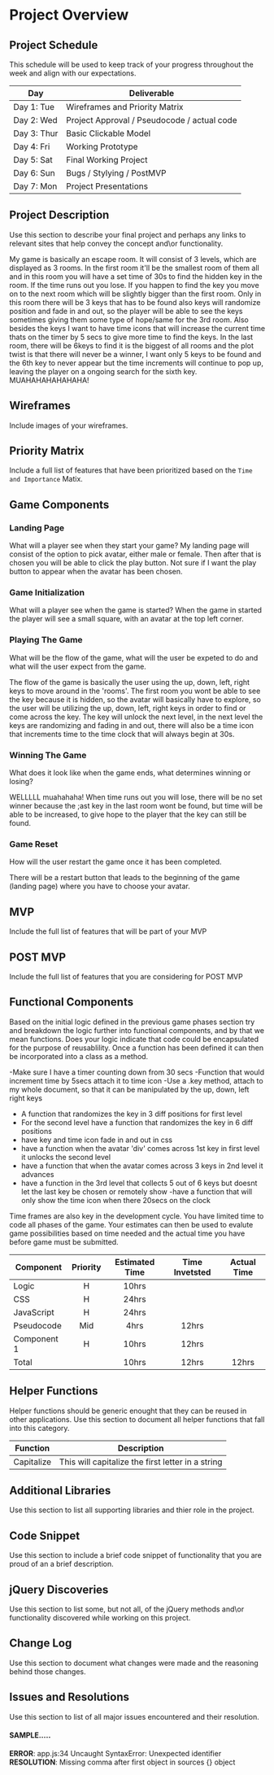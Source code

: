 # Project Overview

## Project Schedule

This schedule will be used to keep track of your progress throughout the week and align with our expectations.  

|  Day | Deliverable | 
|---|---| 
|Day 1: Tue| Wireframes and Priority Matrix|
|Day 2: Wed| Project Approval /  Pseudocode / actual code|
|Day 3: Thur| Basic Clickable Model |
|Day 4: Fri| Working Prototype |
|Day 5: Sat| Final Working Project |
|Day 6: Sun| Bugs / Stylying / PostMVP |
|Day 7: Mon| Project Presentations |


## Project Description

Use this section to describe your final project and perhaps any links to relevant sites that help convey the concept and\or functionality.


My game is basically an escape room. It will consist of 3 levels, which are displayed as 3 rooms. In the first room it'll be the smallest room of them all and in this room you will have a set time of 30s to find the hidden key in the room. If the time runs out you lose. If you happen to find the key you move on to the next room which will be slightly bigger than the first room. Only in this room there will be 3 keys that has to be found also keys will randomize position and fade in and out, so the player will be able to see the keys sometimes giving them some type of hope/same for the 3rd room. Also besides the keys I want to have time icons that will increase the current time thats on the timer by 5 secs to give more time to find the keys. In the last room, there will be 6keys to find it is the biggest of all rooms and the plot twist is that there will never be a winner, I want only 5 keys to be found and the 6th key to never appear but the time increments will continue to pop up, leaving the player on a ongoing search for the sixth key. MUAHAHAHAHAHAHA!

## Wireframes

Include images of your wireframes. 

## Priority Matrix

Include a full list of features that have been prioritized based on the `Time and Importance` Matix.  

## Game Components

### Landing Page
What will a player see when they start your game?
My landing page will consist of the option to pick avatar, either male or female. Then after that is chosen you will be able to click the play button. Not sure if I want the play button to appear when the avatar has been chosen.

### Game Initialization
What will a player see when the game is started? 
When the game in started the player will see a small square, with an avatar at the top left corner.


### Playing The Game
What will be the flow of the game, what will the user be expeted to do and what will the user expect from the game.

The flow of the game is basically the user using the up, down, left, right keys to move around in the 'rooms'. The first room you wont be able to see the key because it is hidden, so the avatar will basically have to explore, so the user will be utilizing the up, down, left, right keys in order to find or come across the key. The key will unlock the next level, in the next level the keys are randomizing and fading in and out, there will also be a time icon that increments time to the time clock that will always begin at 30s.

### Winning The Game
What does it look like when the game ends, what determines winning or losing?

WELLLLL muahahaha! When time runs out you will lose, there will be no set winner because the ;ast key in the last room wont be found, but time will be able to be increased, to give hope to the player that the key can still be found.

### Game Reset
How will the user restart the game once it has been completed.

There will be a restart button that leads to the beginning of the game (landing page) where you have to choose your avatar.

## MVP 

Include the full list of features that will be part of your MVP 


## POST MVP

Include the full list of features that you are considering for POST MVP
## Functional Components

Based on the initial logic defined in the previous game phases section try and breakdown the logic further into functional components, and by that we mean functions.  Does your logic indicate that code could be encapsulated for the purpose of reusablility.  Once a function has been defined it can then be incorporated into a class as a method. 

-Make sure I have a timer counting down from 30 secs
-Function that would increment time by 5secs attach it to time icon
-Use a .key method, attach to my whole document, so that it can be manipulated by the up, down, left right keys
- A function that randomizes the key in 3 diff positions for first level
- For the second level have a function that randomizes the key in 6 diff positions
- have key and time icon fade in and out in css
- have a function when the avatar 'div' comes across 1st key in first level it unlocks the second level
- have a function that when the avatar comes across 3 keys in 2nd level it advances
- have a function in the 3rd level that collects 5 out of 6 keys but doesnt let the last key be chosen or remotely show
-have a function that will only show the time icon when there 20secs on the clock

Time frames are also key in the development cycle.  You have limited time to code all phases of the game.  Your estimates can then be used to evalute game possibilities based on time needed and the actual time you have before game must be submitted. 

| Component | Priority | Estimated Time | Time Invetsted | Actual Time |
| --- | :---: |  :---: | :---: | :---: |
| Logic | H | 10hrs|  |  |
| CSS | H | 24hrs|  |  |
| JavaScript | H | 24hrs|  |  |
| Pseudocode | Mid | 4hrs| 12hrs |  |
| Component 1 | H | 10hrs| 12hrs |  |
| Total |  | 10hrs| 12hrs | 12hrs |

## Helper Functions
Helper functions should be generic enought that they can be reused in other applications. Use this section to document all helper functions that fall into this category.

| Function | Description | 
| --- | :---: |  
| Capitalize | This will capitalize the first letter in a string | 

## Additional Libraries
 Use this section to list all supporting libraries and thier role in the project. 

## Code Snippet

Use this section to include a brief code snippet of functionality that you are proud of an a brief description.  

## jQuery Discoveries
 Use this section to list some, but not all, of the jQuery methods and\or functionality discovered while working on this project.

## Change Log
 Use this section to document what changes were made and the reasoning behind those changes.  

## Issues and Resolutions
 Use this section to list of all major issues encountered and their resolution.

#### SAMPLE.....
**ERROR**: app.js:34 Uncaught SyntaxError: Unexpected identifier                                
**RESOLUTION**: Missing comma after first object in sources {} object
